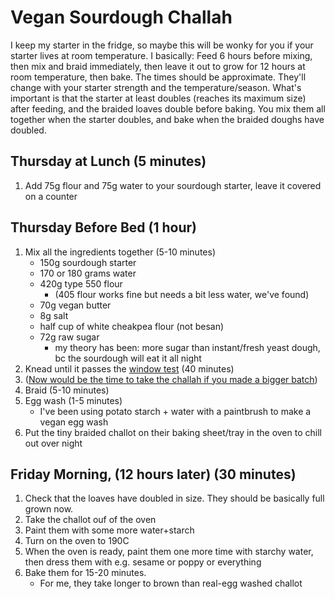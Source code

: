 # Vegan Sourdough Challah

I keep my starter in the fridge, so maybe this will be wonky for you if your starter lives at room temperature.
I basically: Feed 6 hours before mixing, then mix and braid immediately, then leave it out to grow for 12 hours at room temperature, then bake. 
The times should be approximate. They'll change with your starter strength and the temperature/season. What's important is that the starter at least doubles (reaches its maximum size) after feeding, and the braided loaves double before baking. You mix them all together when the starter doubles, and bake when the braided doughs have doubled. 

## Thursday at Lunch (5 minutes)

1. Add 75g flour and 75g water to your sourdough starter, leave it covered on a counter

## Thursday Before Bed (1 hour)

1. Mix all the ingredients together (5-10 minutes)
   - 150g sourdough starter
   - 170 or 180 grams water
   - 420g type 550 flour
     - (405 flour works fine but needs a bit less water, we've found)
   - 70g vegan butter
   - 8g salt
   - half cup of white cheakpea flour (not besan)
   - 72g raw sugar
     - my theory has been: more sugar than instant/fresh yeast dough, bc the sourdough will eat it all night
2. Knead until it passes the [window test](https://github.com/emgrasmeder/recipes/assets/8107614/955438ae-c920-46d6-9fdf-7b7c9881d0f8) (40 minutes)
3. ([Now would be the time to take the challah if you made a bigger batch](https://www.myjewishlearning.com/recipe/taking-challah/))
4. Braid (5-10 minutes)
5. Egg wash (1-5 minutes)
   - I've been using potato starch + water with a paintbrush to make a vegan egg wash
6. Put the tiny braided challot on their baking sheet/tray in the oven to chill out over night

## Friday Morning, (12 hours later) (30 minutes)

1. Check that the loaves have doubled in size. They should be basically full grown now.
2. Take the challot ouf of the oven
3. Paint them with some more water+starch 
4. Turn on the oven to 190C
5. When the oven is ready, paint them one more time with starchy water, then dress them with e.g. sesame or poppy or everything
6. Bake them for 15-20 minutes.
   - For me, they take longer to brown than real-egg washed challot
